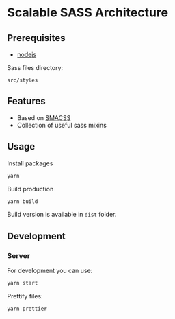 # Scalable SASS Architecture

## Prerequisites

- [nodejs](https://nodejs.org/)

Sass files directory:

```
src/styles
```

## Features

- Based on [SMACSS](http://smacss.com/)
- Collection of useful sass mixins

## Usage

Install packages

```bash
yarn
```

Build production

```bash
yarn build
```

Build version is available in `dist` folder.

## Development

### Server

For development you can use:

```bash
yarn start
```

Prettify files:

```bash
yarn prettier
```
